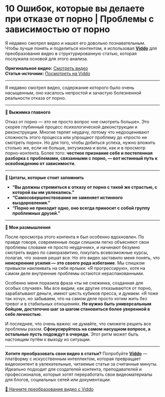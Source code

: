 # 10 Ошибок, которые вы делаете при отказе от порно | Проблемы с зависимостью от порно

Я недавно смотрел видео и нашел его довольно познавательным. Чтобы лучше понять и поделиться контентом, я использовал **[Viddo](https://viddo.pro/)** для преобразования видео в структурированную статью, которая послужила основой для этого анализа.

**Оригинальное видео:** [Смотреть видео](https://www.youtube.com/watch?v=UWJCKQwCXR4)  
**Статья-источник:** [Посмотреть на Viddo](https://viddo.pro/zh/video-result/22fa1819-7279-4682-be50-0d4ed6a6256a)

---

Я недавно смотрел видео, содержание которого было очень насыщенным, оно касалось непростой и зачастую болезненной реальности отказа от порно.

---

**📌 Выжимка главного**

Отказ от порно — это не просто вопрос «не смотреть больше». Это скорее глубинный процесс психологической деконструкции и реконструкции. Многие терпят неудачу, потому что недооценивают сложность этого процесса или упрощают проблему до «просто не смотреть порно». Но для того, чтобы добиться успеха, нужно вложить столько же, если не больше, энтузиазма и воли, как и в просмотр порно-контента. Более того: **честное признание себе и постепенная разборка с проблемами, связанными с порно, — вот истинный путь к освобождению от зависимости**.

---

**💬 Цитаты, которые стоит запомнить**

- **“Вы должны стремиться к отказу от порно с такой же страстью, с которой вы им увлекались.”**
- **“Самосовершенствование не заменяет истинного выздоровления.”**
- **“Порно не приходит одно, оно всегда приносит с собой группу проблемных друзей.”**

---

**🧠 Мои размышления**

После просмотра этого контента я был особенно вдохновлен. По правде говоря, современные люди слишком легко объясняют свои проблемы словами «я просто неудачник», и начинают безумно смотреть видео по саморазвитию, покупать всевозможные курсы, полагая, что знания решат все. Но это видео заставило меня понять, что **неискренние усилия — это своего рода избегание**. Мы слишком привыкли наклеивать на себя ярлыки: «Я прогрессирую», хотя на самом деле внутренние проблемы остаются нераспакованными.

Особенно меня поразила фраза «ты не снежинка, созданная для особых случаев». Мы все видим, как другие отказываются от порно, зарабатывают деньги, имеют шесть кубиков пресса, и думаем: «Я тоже так хочу», но забываем, что на самом деле просто хотим жить без тревог и в стабильных отношениях. **Не нужно быть универсальным бойцом, достаточно шаг за шагом становиться более уверенной в себе личностью**.

И последнее, что очень важно: не думайте, что сможете решить все проблемы разом. **Сфокусируйтесь на самом насущном вопросе, а остальные пусть подождут в очереди.** Этот ритм может быть настоящим путём к выходу из ситуации.

---

**Хотите преобразовать свои видео в статьи?** Попробуйте **[Viddo](https://viddo.pro/)** — платформу с искусственным интеллектом, которая превращает видеоконтент в увлекательные, читаемые статьи за считанные минуты. Идеально подходит для создателей контента, преподавателей и профессионалов, которые хотят переработать свои видеоматериалы для блогов, социальных сетей или документации.

[🚀 Начните преобразование видео с Viddo](https://viddo.pro/)
